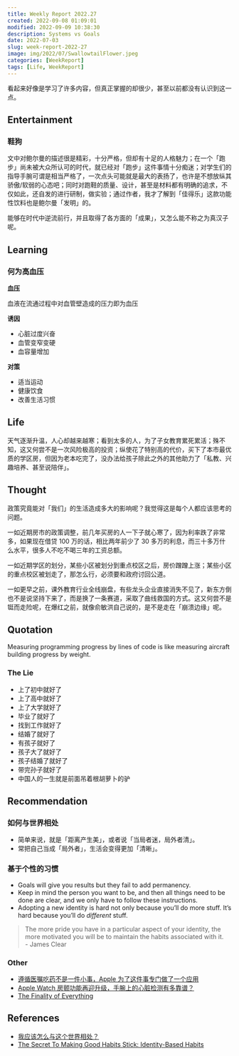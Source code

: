 ```yaml
---
title: Weekly Report 2022.27
created: 2022-09-08 01:09:01
modified: 2022-09-09 10:38:30
description: Systems vs Goals
date: 2022-07-03
slug: week-report-2022-27
image: img/2022/07/SwallowtailFlower.jpeg
categories: [WeekReport]
tags: [Life, WeekReport]
---
```


看起来好像是学习了许多内容，但真正掌握的却很少，甚至以前都没有认识到这一点。

## Entertainment

### 鞋狗

文中对鲍尔曼的描述很是精彩，十分严格，但却有十足的人格魅力；在一个「跑步」尚未被大众所认可的时代，就已经对「跑步」这件事情十分痴迷；对学生们的指导手腕可谓是相当严格了，一次点头可能就是最大的表扬了，也许是不想放纵其骄傲/软弱的心态吧；同时对跑鞋的质量、设计，甚至是材料都有明确的追求，不仅如此，还自发的进行研制，做实验；通过作者，我才了解到「佳得乐」这款功能性饮料也是鲍尔曼「发明」的。

能够在时代中逆流前行，并且取得了各方面的「成果」，又怎么能不称之为真汉子呢。

## Learning

### 何为高血压

**血压**

血液在流通过程中对血管壁造成的压力即为血压

**诱因**

- 心脏过度兴奋
- 血管变窄变硬
- 血容量增加

**对策**

- 适当运动
- 健康饮食
- 改善生活习惯

## Life

天气逐渐升温，人心却越来越寒；看到太多的人，为了子女教育累死累活；殊不知，这又何尝不是一次风险极高的投资；纵使花了特别高的代价，买下了本市最优质的学区房，但因为老本吃完了，没办法给孩子除此之外的其他助力了「私教、兴趣培养、甚至说陪伴」。

## Thought

政策究竟能对「我们」的生活造成多大的影响呢？我觉得这是每个人都应该思考的问题。

一如近期房市的政策调整，前几年买房的人一下子就心寒了，因为利率跌了非常多，如果现在借贷 100 万的话，相比两年前少了 30 多万的利息，而三十多万什么水平，很多人不吃不喝三年的工资总额。

一如近期学区的划分，某些小区被划分到重点校区之后，房价蹭蹭上涨；某些小区的重点校区被划走了，那怎么行，必须要和政府讨回公道。

一如更早之前，课外教育行业全线崩盘，有些龙头企业直接消失不见了，新东方倒也不是说坚持下来了，而是换了一条赛道，采取了曲线救国的方式。这又何尝不是铤而走险呢，在爆红之前，就像俞敏洪自己说的，是不是走在「崩溃边缘」呢。

## Quotation

Measuring programming progress by lines of code is like measuring aircraft building progress by weight.

### The Lie

- 上了初中就好了
- 上了高中就好了
- 上了大学就好了
- 毕业了就好了
- 找到工作就好了
- 结婚了就好了
- 有孩子就好了
- 孩子大了就好了
- 孩子结婚了就好了
- 带完孙子就好了
- 中国人的一生就是前面吊着根胡萝卜的驴

## Recommendation

### 如何与世界相处

- 简单来说，就是「距离产生美」，或者说「当局者迷，局外者清」。
- 常把自己当成「局外者」，生活会变得更加「清晰」。

### 基于个性的习惯

- Goals will give you results but they fail to add permanency.
- Keep in mind the person you want to be, and then all things need to be done are clear, and we only have to follow these instructions.
- Adopting a new identity is hard not only because you’ll do more stuff. It’s hard because you’ll do _different_ stuff.

> The more pride you have in a particular aspect of your identity, the more motivated you will be to maintain the habits associated with it.  
> \- James Clear

### Other

- [遵循医嘱吃药不是一件小事，Apple 为了这件事专门做了一个应用](https://sspai.com/post/74030)
- [Apple Watch 房颤功能再迎升级，手腕上的心脏检测有多靠谱？](https://sspai.com/post/74014)
- [The Finality of Everything](https://moretothat.com/the-finality-of-everything/)

## References

- [我应该怎么与这个世界相处？](https://sspai.com/post/73704)
- [The Secret To Making Good Habits Stick: Identity-Based Habits](https://durmonski.com/self-improvement/identity-based-habits/)
